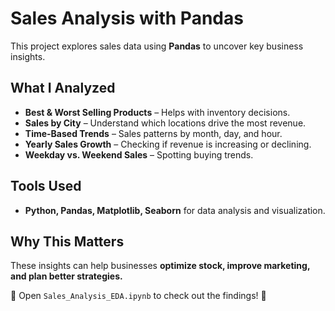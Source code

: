 # Sales Analysis with Pandas  

This project explores sales data using **Pandas** to uncover key business insights.  

## What I Analyzed  
- **Best & Worst Selling Products** – Helps with inventory decisions.  
- **Sales by City** – Understand which locations drive the most revenue.  
- **Time-Based Trends** – Sales patterns by month, day, and hour.  
- **Yearly Sales Growth** – Checking if revenue is increasing or declining.  
- **Weekday vs. Weekend Sales** – Spotting buying trends.  

## Tools Used  
- **Python, Pandas, Matplotlib, Seaborn** for data analysis and visualization.  

## Why This Matters  
These insights can help businesses **optimize stock, improve marketing, and plan better strategies.**  

📂 Open `Sales_Analysis_EDA.ipynb` to check out the findings! 🚀
